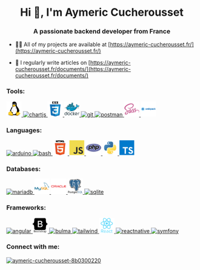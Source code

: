 
<h1 align="center">Hi 👋, I'm Aymeric Cucherousset</h1>  
<h3 align="center">A passionate backend developer from France</h3>  
  
- 👨‍💻 All of my projects are available at [https://aymeric-cucherousset.fr/](https://aymeric-cucherousset.fr/)  
  
- 📝 I regularly write articles on [https://aymeric-cucherousset.fr/documents/](https://aymeric-cucherousset.fr/documents/)  
    
<h3 align="left">Tools:</h3>  
<p align="left"> 
	<a href="https://www.linux.org/" target="_blank" rel="noreferrer"> 
		<img src="https://raw.githubusercontent.com/devicons/devicon/master/icons/linux/linux-original.svg" alt="linux" width="40" height="40"/> 
	</a>
	<a href="https://www.chartjs.org" target="_blank" rel="noreferrer"> 
		<img src="https://www.chartjs.org/media/logo-title.svg" alt="chartjs" width="40" height="40"/> 
	</a> 
	<a href="https://www.w3schools.com/css/" target="_blank" rel="noreferrer"> 
		<img src="https://raw.githubusercontent.com/devicons/devicon/master/icons/css3/css3-original-wordmark.svg" alt="css3" width="40" height="40"/> 
	</a> 
	<a href="https://www.docker.com/" target="_blank" rel="noreferrer"> 
		<img src="https://raw.githubusercontent.com/devicons/devicon/master/icons/docker/docker-original-wordmark.svg" alt="docker" width="40" height="40"/> 
	</a>
	<a href="https://git-scm.com/" target="_blank" rel="noreferrer"> 
		<img src="https://www.vectorlogo.zone/logos/git-scm/git-scm-icon.svg" alt="git" width="40" height="40"/> 
	</a>
	<a href="https://postman.com" target="_blank" rel="noreferrer"> 
	   <img src="https://www.vectorlogo.zone/logos/getpostman/getpostman-icon.svg" alt="postman" width="40" height="40"/> 
   </a> 
   <a href="https://sass-lang.com" target="_blank" rel="noreferrer"> 
	   <img src="https://raw.githubusercontent.com/devicons/devicon/master/icons/sass/sass-original.svg" alt="sass" width="40" height="40"/> 
   </a> 
   <a href="https://webpack.js.org" target="_blank" rel="noreferrer"> 
	   <img src="https://raw.githubusercontent.com/devicons/devicon/d00d0969292a6569d45b06d3f350f463a0107b0d/icons/webpack/webpack-original-wordmark.svg" alt="webpack" width="40" height="40"/> 
   </a> 
</p>
<h3 align="left">Languages:</h3>  
<p align="left">
	<a href="https://www.arduino.cc/" target="_blank" rel="noreferrer"> 
		<img src="https://cdn.worldvectorlogo.com/logos/arduino-1.svg" alt="arduino" width="40" height="40"/> 
	</a> 
	<a href="https://www.gnu.org/software/bash/" target="_blank" rel="noreferrer"> 	
		<img src="https://www.vectorlogo.zone/logos/gnu_bash/gnu_bash-icon.svg" alt="bash" width="40" height="40"/> 
	</a> 
	<a href="https://www.w3.org/html/" target="_blank" rel="noreferrer"> 
		<img src="https://raw.githubusercontent.com/devicons/devicon/master/icons/html5/html5-original-wordmark.svg" alt="html5" width="40" height="40"/> 
	</a>  
	<a href="https://developer.mozilla.org/en-US/docs/Web/JavaScript" target="_blank" rel="noreferrer"> 
		<img src="https://raw.githubusercontent.com/devicons/devicon/master/icons/javascript/javascript-original.svg" alt="javascript" width="40" height="40"/> 
	</a>
	<a href="https://www.php.net" target="_blank" rel="noreferrer"> 
		<img src="https://raw.githubusercontent.com/devicons/devicon/master/icons/php/php-original.svg" alt="php" width="40" height="40"/> 
	</a>
	<a href="https://www.python.org" target="_blank" rel="noreferrer"> 
	   <img src="https://raw.githubusercontent.com/devicons/devicon/master/icons/python/python-original.svg" alt="python" width="40" height="40"/> 
   </a> 
    <a href="https://www.typescriptlang.org/" target="_blank" rel="noreferrer"> 
	   <img src="https://raw.githubusercontent.com/devicons/devicon/master/icons/typescript/typescript-original.svg" alt="typescript" width="40" height="40"/> 
   </a> 
</p>
<h3 align="left">Databases:</h3>  
<p align="left">
	<a href="https://mariadb.org/" target="_blank" rel="noreferrer"> 
		<img src="https://www.vectorlogo.zone/logos/mariadb/mariadb-icon.svg" alt="mariadb" width="40" height="40"/> 
	</a> 
	<a href="https://www.mysql.com/" target="_blank" rel="noreferrer"> 
		<img src="https://raw.githubusercontent.com/devicons/devicon/master/icons/mysql/mysql-original-wordmark.svg" alt="mysql" width="40" height="40"/> 
	</a> 
	<a href="https://www.oracle.com/" target="_blank" rel="noreferrer"> 
		<img src="https://raw.githubusercontent.com/devicons/devicon/master/icons/oracle/oracle-original.svg" alt="oracle" width="40" height="40"/> 
	</a>
	<a href="https://www.postgresql.org" target="_blank" rel="noreferrer"> 
	   <img src="https://raw.githubusercontent.com/devicons/devicon/master/icons/postgresql/postgresql-original-wordmark.svg" alt="postgresql" width="40" height="40"/> 
   </a> 
   <a href="https://www.sqlite.org/" target="_blank" rel="noreferrer"> 
	   <img src="https://www.vectorlogo.zone/logos/sqlite/sqlite-icon.svg" alt="sqlite" width="40" height="40"/> 
   </a> 
</p>
<h3 align="left">Frameworks:</h3>  
<p align="left">
	<a href="https://angular.io" target="_blank" rel="noreferrer"> 
		<img src="https://angular.io/assets/images/logos/angular/angular.svg" alt="angular" width="40" height="40"/> 
	</a>
	<a href="https://getbootstrap.com" target="_blank" rel="noreferrer"> 
		<img src="https://raw.githubusercontent.com/devicons/devicon/master/icons/bootstrap/bootstrap-plain-wordmark.svg" alt="bootstrap" width="40" height="40"/> 
	</a> 
	<a href="https://bulma.io/" target="_blank" rel="noreferrer"> 
		<img src="https://raw.githubusercontent.com/gilbarbara/logos/804dc257b59e144eaca5bc6ffd16949752c6f789/logos/bulma.svg" alt="bulma" width="40" height="40"/> 
	</a> 
	<a href="https://tailwindcss.com/" target="_blank" rel="noreferrer"> 
	   <img src="https://www.vectorlogo.zone/logos/tailwindcss/tailwindcss-icon.svg" alt="tailwind" width="40" height="40"/> 
   </a> 
	<a href="https://reactjs.org/" target="_blank" rel="noreferrer"> 
	   <img src="https://raw.githubusercontent.com/devicons/devicon/master/icons/react/react-original-wordmark.svg" alt="react" width="40" height="40"/> 
   </a> 
   <a href="https://reactnative.dev/" target="_blank" rel="noreferrer"> <img src="https://reactnative.dev/img/header_logo.svg" alt="reactnative" width="40" height="40"/> 
   </a> 
   <a href="https://symfony.com" target="_blank" rel="noreferrer"> 
	   <img src="https://symfony.com/logos/symfony_black_03.svg" alt="symfony" width="40" height="40"/> 
   </a> 
</p>
<h3 align="left">Connect with me:</h3>  
<p align="left">  
	<a href="https://linkedin.com/in/aymeric-cucherousset-8b0300220" target="blank"><img align="center" src="https://raw.githubusercontent.com/rahuldkjain/github-profile-readme-generator/master/src/images/icons/Social/linked-in-alt.svg" alt="aymeric-cucherousset-8b0300220" height="30" width="40" />
	</a>  
</p>  
